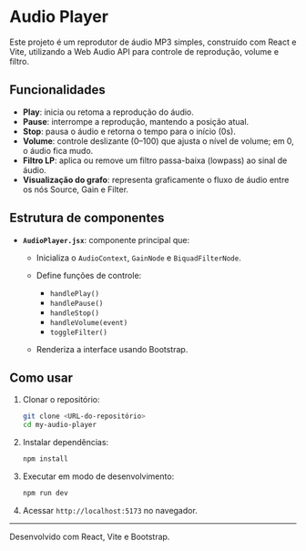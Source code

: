 # Audio Player

Este projeto é um reprodutor de áudio MP3 simples, construído com React e Vite, utilizando a Web Audio API para controle de reprodução, volume e filtro.

## Funcionalidades

* **Play**: inicia ou retoma a reprodução do áudio.
* **Pause**: interrompe a reprodução, mantendo a posição atual.
* **Stop**: pausa o áudio e retorna o tempo para o início (0s).
* **Volume**: controle deslizante (0–100) que ajusta o nível de volume; em 0, o áudio fica mudo.
* **Filtro LP**: aplica ou remove um filtro passa-baixa (lowpass) ao sinal de áudio.
* **Visualização do grafo**: representa graficamente o fluxo de áudio entre os nós Source, Gain e Filter.

## Estrutura de componentes

* **`AudioPlayer.jsx`**: componente principal que:

  * Inicializa o `AudioContext`, `GainNode` e `BiquadFilterNode`.
  * Define funções de controle:

    * `handlePlay()`
    * `handlePause()`
    * `handleStop()`
    * `handleVolume(event)`
    * `toggleFilter()`
  * Renderiza a interface usando Bootstrap.

## Como usar

1. Clonar o repositório:

   ```bash
   git clone <URL-do-repositório>
   cd my-audio-player
   ```
2. Instalar dependências:

   ```bash
   npm install
   ```
3. Executar em modo de desenvolvimento:

   ```bash
   npm run dev
   ```
4. Acessar `http://localhost:5173` no navegador.

---

Desenvolvido com React, Vite e Bootstrap.
